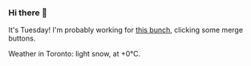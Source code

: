 ### Hi there :wave:

It's Tuesday! I'm probably working for [this bunch](https://github.com/kohofinancial), clicking some merge buttons.

Weather in Toronto: light snow, at +0°C.
